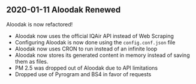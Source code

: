 ## 2020-01-11 Aloodak Renewed
Aloodak is now refactored!

* Aloodak now uses the official IQAir API instead of Web Scraping
* Configuring Aloodak is now done using the `config.conf.json` file
* Aloodak now uses CRON to run instead of an infinite loop
* Aloodak now stores its generated content in memory instead of saving them as files.
* PM 2.5 was dropped out of Aloodak due to API limitations
* Dropped use of Pyrogram and BS4 in favor of requests
